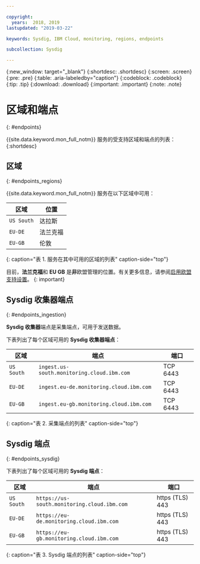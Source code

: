 ```yaml
---

copyright:
  years:  2018, 2019
lastupdated: "2019-03-22"

keywords: Sysdig, IBM Cloud, monitoring, regions, endpoints

subcollection: Sysdig

---
```


{:new_window: target="_blank"}
{:shortdesc: .shortdesc}
{:screen: .screen}
{:pre: .pre}
{:table: .aria-labeledby="caption"}
{:codeblock: .codeblock}
{:tip: .tip}
{:download: .download}
{:important: .important}
{:note: .note}


# 区域和端点
{: #endpoints}

{{site.data.keyword.mon_full_notm}} 服务的受支持区域和端点的列表：
{:shortdesc}

## 区域
{: #endpoints_regions}

{{site.data.keyword.mon_full_notm}} 服务在以下区域中可用：

|区域|位置| 
|-----------------------|-----------|
|`US South`|达拉斯| 
|`EU-DE`|法兰克福| 
| `EU-GB`               |伦敦| 
{: caption="表 1. 服务在其中可用的区域的列表" caption-side="top"} 

目前，**法兰克福**和 **EU GB** 是**非**欧盟管理的位置。有关更多信息，请参阅[启用欧盟支持设置](/docs/account?topic=account-eu-hipaa-supported#bill_eusupported)。
{: important}


## Sysdig 收集器端点
{: #endpoints_ingestion}

**Sysdig 收集器**端点是采集端点，可用于发送数据。

下表列出了每个区域可用的 **Sysdig 收集器端点**：

|区域|端点|端口|
|---------------|-----------------------------------------------------------|------|
|`US South`|`ingest.us-south.monitoring.cloud.ibm.com`|TCP 6443|
|`EU-DE`|`ingest.eu-de.monitoring.cloud.ibm.com`|TCP 6443| 
| `EU-GB`       | `ingest.eu-gb.monitoring.cloud.ibm.com`                   |TCP 6443| 
{: caption="表 2. 采集端点的列表" caption-side="top"} 



## Sysdig 端点
{: #endpoints_sysdig}

下表列出了每个区域可用的 **Sysdig 端点**：

|区域|端点|端口|
|--------------|-----------------------------------------------------------|------|
|`US South`|`https://us-south.monitoring.cloud.ibm.com `|https (TLS) 443|  
|`EU-DE`| `https://eu-de.monitoring.cloud.ibm.com `                 |https (TLS) 443|
| `EU-GB`      | `https://eu-gb.monitoring.cloud.ibm.com `                 |https (TLS) 443|
{: caption="表 3. Sysdig 端点的列表" caption-side="top"} 


